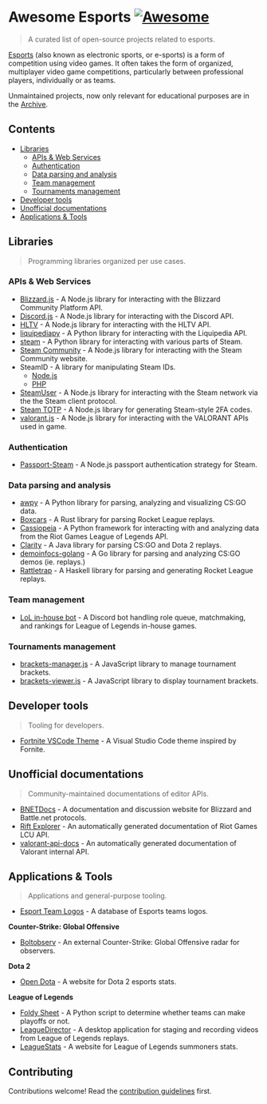 # Awesome Esports [![Awesome](https://awesome.re/badge.svg)](https://awesome.re)

> A curated list of open-source projects related to esports.

[Esports](https://en.wikipedia.org/wiki/Esports) (also known as electronic sports, or e-sports) is a form of competition using video games. It often takes the form of organized, multiplayer video game competitions, particularly between professional players, individually or as teams.

Unmaintained projects, now only relevant for educational purposes are in the [Archive](ARCHIVE.md).

## Contents

- [Libraries](#libraries)
  - [APIs & Web Services](#apis--web-services)
  - [Authentication](#authentication)
  - [Data parsing and analysis](#data-parsing-and-analysis)
  - [Team management](#team-management)
  - [Tournaments management](#tournaments-management)
- [Developer tools](#developer-tools)
- [Unofficial documentations](#unofficial-documentations)
- [Applications & Tools](#applications--tools)

## Libraries

> Programming libraries organized per use cases.

### APIs & Web Services

- [Blizzard.js](https://github.com/benweier/blizzard.js) - A Node.js library for interacting with the Blizzard Community Platform API.
- [Discord.js](https://github.com/discordjs/discord.js) - A Node.js library for interacting with the Discord API.
- [HLTV](https://github.com/gigobyte/HLTV) - A Node.js library for interacting with the HLTV API.
- [liquipediapy](https://github.com/c00kie17/liquipediapy) - A Python library for interacting with the Liquipedia API.
- [steam](https://github.com/ValvePython/steam/) - A Python library for interacting with various parts of Steam.
- [Steam Community](https://github.com/DoctorMcKay/node-steamcommunity) - A Node.js library for interacting with the Steam Community website.
- SteamID - A library for manipulating Steam IDs.
  - [Node.js](https://github.com/DoctorMcKay/node-steamid)
  - [PHP](https://github.com/DoctorMcKay/php-steamid)
- [SteamUser](https://github.com/DoctorMcKay/node-steam-user) - A Node.js library for interacting with the Steam network via the the Steam client protocol.
- [Steam TOTP](https://github.com/DoctorMcKay/node-steam-totp) - A Node.js library for generating Steam-style 2FA codes.
- [valorant.js](https://github.com/liamcottle/valorant.js) - A Node.js library for interacting with the VALORANT APIs used in game.

### Authentication

- [Passport-Steam](https://github.com/liamcurry/passport-steam) - A Node.js passport authentication strategy for Steam.

### Data parsing and analysis

- [awpy](https://github.com/pnxenopoulos/awpy) - A Python library for parsing, analyzing and visualizing CS:GO data.
- [Boxcars](https://github.com/nickbabcock/boxcars) - A Rust library for parsing Rocket League replays.
- [Cassiopeia](https://github.com/meraki-analytics/cassiopeia) - A Python framework for interacting with and analyzing data from the Riot Games League of Legends API.
- [Clarity](https://github.com/skadistats/clarity) - A Java library for parsing CS:GO and Dota 2 replays.
- [demoinfocs-golang](https://github.com/markus-wa/demoinfocs-golang) - A Go library for parsing and analyzing CS:GO demos (ie. replays.)
- [Rattletrap](https://github.com/tfausak/rattletrap) - A Haskell library for parsing and generating Rocket League replays.

### Team management

- [LoL in-house bot](https://github.com/mrtolkien/inhouse_bot) - A Discord bot handling role queue, matchmaking, and rankings for League of Legends in-house games.

### Tournaments management

- [brackets-manager.js](https://github.com/Drarig29/brackets-manager.js) - A JavaScript library to manage tournament brackets.
- [brackets-viewer.js](https://github.com/Drarig29/brackets-viewer.js) - A JavaScript library to display tournament brackets.

## Developer tools

> Tooling for developers.

- [Fortnite VSCode Theme](https://github.com/sdras/fortnite-vscode-theme) - A Visual Studio Code theme inspired by Fornite.

## Unofficial documentations

> Community-maintained documentations of editor APIs.

- [BNETDocs](https://github.com/BNETDocs/bnetdocs-web) - A documentation and discussion website for Blizzard and Battle.net protocols.
- [Rift Explorer](https://github.com/Pupix/rift-explorer) - An automatically generated documentation of Riot Games LCU API.
- [valorant-api-docs](https://github.com/techchrism/valorant-api-docs) - An automatically generated documentation of Valorant internal API.

## Applications & Tools

> Applications and general-purpose tooling.

- [Esport Team Logos](https://github.com/lootmarket/esport-team-logos) - A database of Esports teams logos.

**Counter-Strike: Global Offensive**

- [Boltobserv](https://github.com/boltgolt/boltobserv) - An external Counter-Strike: Global Offensive radar for observers.

**Dota 2**

- [Open Dota](https://github.com/odota/core) - A website for Dota 2 esports stats.

**League of Legends**

- [Foldy Sheet](https://github.com/chhopsky/foldysheet) - A Python script to determine whether teams can make playoffs or not.
- [LeagueDirector](https://github.com/RiotGames/leaguedirector) - A desktop application for staging and recording videos from League of Legends replays.
- [LeagueStats](https://github.com/vkaelin/LeagueStats) - A website for League of Legends summoners stats.
## Contributing

Contributions welcome! Read the [contribution guidelines](CONTRIBUTING.md) first.
